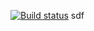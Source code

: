 [![Build status](https://ci.appveyor.com/api/projects/status/tftqflj8te3gqiwv?svg=true)](https://ci.appveyor.com/project/Pezu-git/ahj-env)
sdf